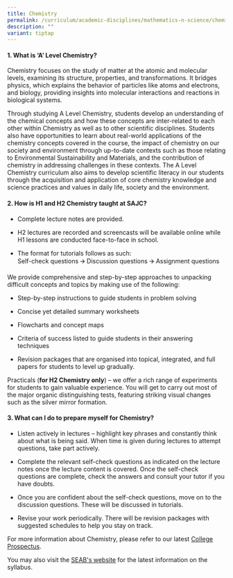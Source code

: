 ```yaml
---
title: Chemistry
permalink: /curriculum/academic-disciplines/mathematics-n-science/chemistry/
description: ""
variant: tiptap
---
```

<h4><strong>1. What is ‘A’ Level Chemistry?</strong></h4>
<p>Chemistry focuses on the study of matter at the atomic and molecular levels,
examining its structure, properties, and transformations. It bridges physics,
which explains the behavior of particles like atoms and electrons, and
biology, providing insights into molecular interactions and reactions in
biological systems.</p>
<p>Through studying A Level Chemistry, students develop an understanding
of the chemical concepts and how these concepts are inter-related to each
other within Chemistry as well as to other scientific disciplines. Students
also have opportunities to learn about real-world applications of the chemistry
concepts covered in the course, the impact of chemistry on our society
and environment through up-to-date contexts such as those relating to Environmental
Sustainability and Materials, and the contribution of chemistry in addressing
challenges in these contexts. The A Level Chemistry curriculum also aims
to develop scientific literacy in our students through the acquisition
and application of core chemistry knowledge and science practices and values
in daily life, society and the environment.</p>
<h4><strong>2. How is H1 and H2 Chemistry taught at SAJC?</strong></h4>
<ul data-tight="true" class="tight">
<li>
<p>Complete lecture notes are provided.</p>
</li>
<li>
<p>H2 lectures are recorded and screencasts will be available online while
H1 lessons are conducted face-to-face in school.</p>
</li>
<li>
<p>The format for tutorials follows as such:
<br>Self-check questions 🡪 Discussion questions 🡪 Assignment questions</p>
</li>
</ul>
<p>We provide comprehensive and step-by-step approaches to unpacking difficult
concepts and topics by making use of the following:</p>
<ul data-tight="true" class="tight">
<li>
<p>Step-by-step instructions to guide students in problem solving</p>
</li>
<li>
<p>Concise yet detailed summary worksheets</p>
</li>
<li>
<p>Flowcharts and concept maps</p>
</li>
<li>
<p>Criteria of success listed to guide students in their answering techniques</p>
</li>
<li>
<p>Revision packages that are organised into topical, integrated, and full
papers for students to level up gradually.</p>
</li>
</ul>
<p>Practicals (<strong>for H2 Chemistry only</strong>) – we offer a rich
range of experiments for students to gain valuable experience. You will
get to carry out most of the major organic distinguishing tests, featuring
striking visual changes such as the silver mirror formation.</p>
<h4><strong>3. What can I do to prepare myself for Chemistry?</strong></h4>
<ul data-tight="true" class="tight">
<li>
<p>Listen actively in lectures – highlight key phrases and constantly think
about what is being said. When time is given during lectures to attempt
questions, take part actively.</p>
</li>
<li>
<p>Complete the relevant self-check questions as indicated on the lecture
notes once the lecture content is covered. Once the self-check questions
are complete, check the answers and consult your tutor if you have doubts.</p>
</li>
<li>
<p>Once you are confident about the self-check questions, move on to the
discussion questions. These will be discussed in tutorials.</p>
</li>
<li>
<p>Revise your work periodically. There will be revision packages with suggested
schedules to help you stay on track.</p>
</li>
</ul>
<p>For more information about Chemistry, please refer to our latest <a href="/admissions/college-prospectus/" rel="noopener nofollow" target="_blank">College Prospectus</a>.</p>
<p>You may also visit the <a href="https://www.seab.gov.sg/gce-a-level/school-candidates/" rel="noopener nofollow" target="_blank">SEAB's website</a> for
the latest information on the syllabus.</p>
<p></p>